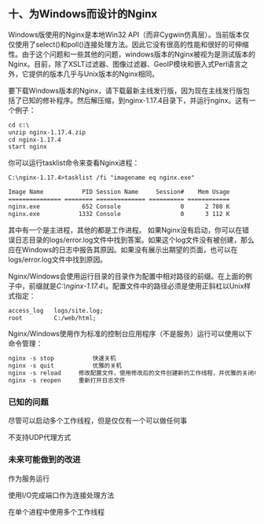 ## 十、为Windows而设计的Nginx

Windows版使用的Nginx是本地Win32 API（而非Cygwin仿真层）。当前版本仅仅使用了select()和poll()连接处理方法。因此它没有很高的性能和很好的可伸缩性。由于这个问题和一些其他的问题，windows版本的Nginx被视为是测试版本的Nginx。目前，除了XSLT过滤器、图像过滤器、GeoIP模块和嵌入式Perl语言之外，它提供的版本几乎与Unix版本的Nginx相同。

要下载Windows版本的Nginx，请下载最新主线发行版，因为现在主线发行版包括了已知的修补程序。然后解压缩，到nginx-1.17.4目录下，并运行nginx。这有一个例子：

```xml
cd c:\
unzip nginx-1.17.4.zip
cd nginx-1.17.4
start nginx
```

你可以运行tasklist命令来查看Nginx进程：

```xml
C:\nginx-1.17.4>tasklist /fi "imagename eq nginx.exe"

Image Name           PID Session Name     Session#    Mem Usage
=============== ======== ============== ========== ============
nginx.exe            652 Console                 0      2 780 K
nginx.exe           1332 Console                 0      3 112 K
```

其中有一个是主进程，其他的都是工作进程。 如果Nginx没有启动，你可以在错误日志目录的logs/error.log文件中找到答案。如果这个log文件没有被创建，那么应在Windows的日志中报告其原因。如果没有展示出期望的页面，也可以在logs/error.log文件中找到原因。

Nginx/Windows会使用运行目录的目录作为配置中相对路径的前缀。在上面的例子中，前缀就是*C:\nginx-1.17.4\\*。配置文件中的路径必须是使用正斜杠以Unix样式指定：

```xml
access_log   logs/site.log;
root         C:/web/html;
```

Nginx/Windows使用作为标准的控制台应用程序（不是服务）运行可以使用以下命令管理：

```xml
nginx -s stop			快速关机
nginx -s quit			优雅的关机
nginx -s reload		修改配置文件，使用修改后的文件创建新的工作线程，并优雅的关闭老的工作线程
nginx -s reopen		重新打开日志文件
```

### 已知的问题

尽管可以启动多个工作线程，但是仅仅有一个可以做任何事

不支持UDP代理方式

### 未来可能做到的改进

作为服务运行

使用I/O完成端口作为连接处理方法

在单个进程中使用多个工作线程